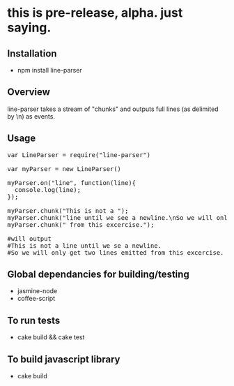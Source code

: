 # this is pre-release, alpha. just saying.

## Installation

- npm install line-parser

## Overview

line-parser takes a stream of "chunks" and outputs full lines (as delimited by \n) as events.

## Usage
<pre>
var LineParser = require("line-parser")

var myParser = new LineParser()

myParser.on("line", function(line){
  console.log(line);
});

myParser.chunk("This is not a ");
myParser.chunk("line until we see a newline.\nSo we will only get two lines emitted");
myParser.chunk(" from this excercise.");

#will output
#This is not a line until we se a newline.
#So we will only get two lines emitted from this excercise.
</pre>

## Global dependancies for building/testing

- jasmine-node
- coffee-script

## To run tests

- cake build && cake test

## To build javascript library

- cake build